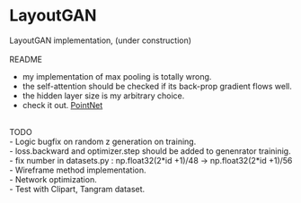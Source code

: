 # LayoutGAN
LayoutGAN implementation, (under construction)
<br><br>
README <br>
- my implementation of max pooling is totally wrong.
- the self-attention should be checked if its back-prop gradient flows well.
- the hidden layer size is my arbitrary choice.
- check it out. [PointNet](https://www.youtube.com/watch?v=Cge-hot0Oc0)
<br>
TODO <br>
- Logic bugfix on random z generation on training. <br>
- loss.backward and optimizer.step should be added to genenrator traininig.
- fix number in datasets.py : np.float32(2*id +1)/48 -> np.float32(2*id +1)/56
- Wireframe method implementation. <br>
- Network optimization. <br>
- Test with Clipart, Tangram dataset.<br>
